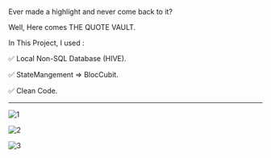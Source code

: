 Ever made a highlight and never come back to it?

Well, Here comes THE QUOTE VAULT.

In This Project, I used :

✅ Local Non-SQL Database (HIVE).

✅ StateMangement => BlocCubit.

✅ Clean Code.

_____________________________________________________________________________________________________
![1](https://user-images.githubusercontent.com/122938074/227379347-fd4e5057-a2df-4999-94aa-c19e2098e853.png)

![2](https://user-images.githubusercontent.com/122938074/227379471-5b8cfde1-323f-4bdd-ac64-ce82223cc91f.png)

![3](https://user-images.githubusercontent.com/122938074/227379489-97b391e2-c8ee-48b8-ab4a-1fcfcc10c7ad.png)
    
